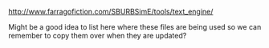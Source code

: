 http://www.farragofiction.com/SBURBSimE/tools/text_engine/

Might be a good idea to list here where these files are being used so we can remember to copy them over when they are updated?
